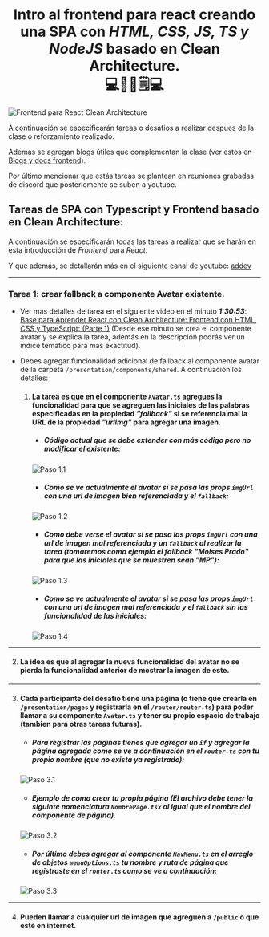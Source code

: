 <h1 style="text-align: center;">
  Intro al frontend para react creando una SPA con <em>HTML, CSS, JS, TS y NodeJS</em> basado en Clean Architecture.
  <br>
  💻📂📖🗒️💻
</h1>

![Frontend para React Clean Architecture](./public/images/frontend_para_react_clean_architecture.png)

A continuación se especificarán tareas o desafios a realizar despues de la clase o reforzamiento realizado. 

Además se agregan blogs útiles que complementan la clase (ver estos en [Blogs y docs frontend](./README-BLOGS.md)).

Por último mencionar que estás tareas se plantean en reuniones grabadas de discord que posteriomente se suben a youtube.


## Tareas de SPA con Typescript y Frontend basado en Clean Architecture:
A continuación se especificarán todas las tareas a realizar que se harán en esta introducción de
_Frontend_ para _React_. 

Y que además, se detallarán más en el siguiente canal de youtube: [addev](https://www.youtube.com/@addevmoises)

___

### **Tarea 1:** crear fallback a componente Avatar existente.
- Ver más detalles de tarea en el siguiente video en el minuto **_1:30:53_**: [Base para Aprender React con Clean Architecture: Frontend con HTML, CSS y TypeScript: (Parte 1)](https://youtu.be/TNFrjhVi7uo?si=kfVjQPrR8kZqTwlD) (Desde ese minuto se crea el componente avatar y se explica la tarea, además en la descripción podrás ver un índice temático para más exactitud).

- Debes agregar funcionalidad adicional de fallback al componente avatar de la carpeta `/presentation/components/shared`. A continuación los detalles: 

  1. #### La tarea es que en el componente `Avatar.ts` agregues la funcionalidad para que se agreguen las iniciales de las palabras especificadas en la propiedad *_"fallback"_* si se referencia mal la URL de la propiedad *_"urlImg"_* para agregar una imagen.
      - ##### Código actual que se debe extender con más código pero no modificar el existente:
      ![Paso 1.1](./public/images/tarea1-paso1_1.png)

      - ##### Como se ve actualmente el avatar si se pasa las props `imgUrl` con una url de imagen bien referenciada y el `fallback`:
      ![Paso 1.2](./public/images/tarea1-paso1_2.png)

      - ##### Como debe verse el avatar si se pasa las props `imgUrl` con una url de imagen mal referenciada y un `fallback` al realizar la tarea (tomaremos como ejemplo el fallback _"Moises Prado"_ para que las iniciales que se muestren sean _"MP"_):
      ![Paso 1.3](./public/images/tarea1-paso1_3.png)

      - ##### Como se ve actualmente el avatar si se pasa las props `imgUrl` con una url de imagen mal referenciada y el `fallback` sin las funcionalidad de las iniciales:
      ![Paso 1.4](./public/images/tarea1-paso1_4.png)

___

  2. #### La idea es que al agregar la nueva funcionalidad del avatar no se pierda la funcionalidad anterior de mostrar la imagen de este.

___

  3. #### Cada participante del desafio tiene una página (o tiene que crearla en `/presentation/pages` y registrarla en el `/router/router.ts`) para poder llamar a su componente `Avatar.ts` y tener su propio espacio de trabajo (tambien para otras tareas futuras).
      - ##### Para registrar las páginas tienes que agregar un `if` y agregar la página agregada como se ve a continuación en el `router.ts` con tu propio nombre (que no exista ya registrado):
      ![Paso 3.1](./public/images/tarea1-paso3_1.png)

      - ##### Ejemplo de como crear tu propia página (El archivo debe tener la siguinte nomenclatura `NombrePage.tsx` al igual que el nombre del componente de página).
      ![Paso 3.2](./public/images/tarea1-paso3_2.png)

      - ##### Por último debes agregar al componente `NavMenu.ts` en el arreglo de objetos `menuOptions.ts` tu nombre y ruta de página que registraste en el `router.ts` como se ve a continuación:
      ![Paso 3.3](./public/images/tarea1-paso3_3.png)

___    

  4. #### Pueden llamar a cualquier url de imagen que agreguen a `/public` o que esté en internet.


